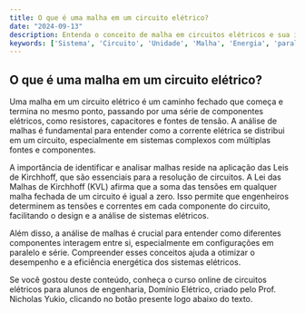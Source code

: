 ```yaml
---
title: O que é uma malha em um circuito elétrico?
date: "2024-09-13"
description: Entenda o conceito de malha em circuitos elétricos e sua importância na análise de sistemas elétricos.
keywords: ['Sistema', 'Circuito', 'Unidade', 'Malha', 'Energia', 'paralelo', 'Ohm']
---
```


## O que é uma malha em um circuito elétrico?

Uma malha em um circuito elétrico é um caminho fechado que começa e termina no mesmo ponto, passando por uma série de componentes elétricos, como resistores, capacitores e fontes de tensão. A análise de malhas é fundamental para entender como a corrente elétrica se distribui em um circuito, especialmente em sistemas complexos com múltiplas fontes e componentes.

A importância de identificar e analisar malhas reside na aplicação das Leis de Kirchhoff, que são essenciais para a resolução de circuitos. A Lei das Malhas de Kirchhoff (KVL) afirma que a soma das tensões em qualquer malha fechada de um circuito é igual a zero. Isso permite que engenheiros determinem as tensões e correntes em cada componente do circuito, facilitando o design e a análise de sistemas elétricos.

Além disso, a análise de malhas é crucial para entender como diferentes componentes interagem entre si, especialmente em configurações em paralelo e série. Compreender esses conceitos ajuda a otimizar o desempenho e a eficiência energética dos sistemas elétricos.

Se você gostou deste conteúdo, conheça o curso online de circuitos elétricos para alunos de engenharia, Domínio Elétrico, criado pelo Prof. Nicholas Yukio, clicando no botão presente logo abaixo do texto.